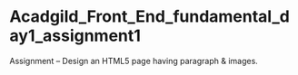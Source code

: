 # Acadgild_Front_End_fundamental_day1_assignment1
Assignment – Design an HTML5 page having paragraph &amp; images.
